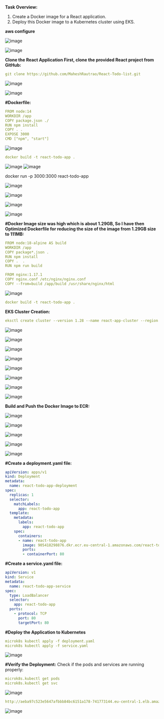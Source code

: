 **Task Overview:**
1. Create a Docker image for a React application.
2. Deploy this Docker image to a Kubernetes cluster using EKS.

**aws configure**

![image](https://github.com/user-attachments/assets/f2443534-cd27-4fdd-bd79-8984e7552aee)

![image](https://github.com/user-attachments/assets/d8916d75-2775-4d2c-a870-e7add6d894d0)

**Clone the React Application
First, clone the provided React project from GitHub:**

```yaml
git clone https://github.com/MaheshRautrao/React-Todo-list.git
```

![image](https://github.com/user-attachments/assets/af8d5379-fc9c-4f53-bbdf-caaa1551199e)

![image](https://github.com/user-attachments/assets/2da868e1-2093-4e6f-ad5f-9c20f6411f49)


**#Dockerfile:**

```yaml
FROM node:14
WORKDIR /app
COPY package.json ./
RUN npm install
COPY . .
EXPOSE 3000
CMD ["npm", "start"]
```

![image](https://github.com/user-attachments/assets/4d55b6ca-0619-476e-9e12-0215b1ac0871)

```yaml
docker build -t react-todo-app .
```

![image](https://github.com/user-attachments/assets/c19abc16-dd5a-4b34-8d9a-dd90b1b74690)
![image](https://github.com/user-attachments/assets/a9e37d2d-5bf9-49f9-b05e-5d8d47da0a50)

docker run -p 3000:3000 react-todo-app

![image](https://github.com/user-attachments/assets/1b1e5f65-652a-4343-a8cd-16cfd5fa3963)

![image](https://github.com/user-attachments/assets/ec748f63-0103-4f0c-838c-8c38a31433fa)

![image](https://github.com/user-attachments/assets/b94b9a5b-c987-412c-91ee-ec7b31631f63)

![image](https://github.com/user-attachments/assets/f295adb3-509a-4300-a9af-a9a2cbeca9e7)

**#Docker Image size was high which is about 1.29GB, So I have then Optimized Dockerfile for reducing the size of the image from 1.29GB size to 111MB:**

```yaml
FROM node:18-alpine AS build
WORKDIR /app
COPY package*.json .
RUN npm install
COPY .  .
RUN npm run build

FROM nginx:1.17.1
COPY nginx.conf /etc/nginx/nginx.conf
COPY --from=build /app/build /usr/share/nginx/html
```

![image](https://github.com/user-attachments/assets/4d55b6ca-0619-476e-9e12-0215b1ac0871)

```yaml
docker build -t react-todo-app .
```


**EKS Cluster Creation:**

```yaml
eksctl create cluster --version 1.28 --name react-app-cluster --region eu-central-1 --nodes 2 --node-type t3.medium --nodes-min 2 --nodes-max 2 --managed
```

![image](https://github.com/user-attachments/assets/8e285e8f-8ece-45ff-b03e-bfc80d17a294)

![image](https://github.com/user-attachments/assets/98e22753-9ad1-45d4-be9a-23aa925bd242)

![image](https://github.com/user-attachments/assets/c1cb25f0-9bb5-4585-93ed-7b93532142b0)


![image](https://github.com/user-attachments/assets/13d4b259-b9bc-4674-a9f8-b75e9998f5a1)

![image](https://github.com/user-attachments/assets/b99a939c-7634-4872-9b5a-4c754b99e738)

![image](https://github.com/user-attachments/assets/980263f3-3409-45e4-a584-3208edec05ff)

![image](https://github.com/user-attachments/assets/e7a62577-0389-4a9a-9c53-127617c862d2)

![image](https://github.com/user-attachments/assets/697efb9b-87e2-4214-bbdc-d825f000acd4)

**Build and Push the Docker Image to ECR:**



![image](https://github.com/user-attachments/assets/69d6300e-ee17-4f26-94c3-fadae5df5fa5)

![image](https://github.com/user-attachments/assets/4b544b5b-1fea-4840-913e-c73fe86fa93d)


![image](https://github.com/user-attachments/assets/189b65bd-bf69-4059-9e6c-590116aa25c8)

![image](https://github.com/user-attachments/assets/c2e69897-b34d-48eb-84b2-f113b4c014c9)

![image](https://github.com/user-attachments/assets/2985a19b-f395-4d5a-a2c7-b9feb8073b08)



**#Create a deployment.yaml file:**

```yaml
apiVersion: apps/v1
kind: Deployment
metadata:
  name: react-todo-app-deployment
spec:
  replicas: 1
  selector:
    matchLabels:
      app: react-todo-app
  template:
    metadata:
      labels:
        app: react-todo-app
    spec:
      containers:
      - name: react-todo-app
        image: 905418298876.dkr.ecr.eu-central-1.amazonaws.com/react-todo:latest
        ports:
        - containerPort: 80
```

**#Create a service.yaml file:**

```yaml
apiVersion: v1
kind: Service
metadata:
  name: react-todo-app-service
spec:
  type: LoadBalancer
  selector:
    app: react-todo-app
  ports:
    - protocol: TCP
      port: 80
      targetPort: 80
```


**#Deploy the Application to Kubernetes**

```yaml
microk8s kubectl apply -f deployment.yaml
microk8s kubectl apply -f service.yaml
```

![image](https://github.com/user-attachments/assets/60d262ab-9f70-4af6-be81-cd8f440382db)



**#Verify the Deployment:**
Check if the pods and services are running properly:

```yaml
microk8s.kubectl get pods
microk8s.kubectl get svc
```
![image](https://github.com/user-attachments/assets/27947386-c186-407a-9882-e3494f805583)

```yaml
http://aeba97c523e5647afbbb84bc6151a178-741773144.eu-central-1.elb.amazonaws.com/
```

![image](https://github.com/user-attachments/assets/9a652d60-5441-40e0-854b-5a39f3b8c537)


